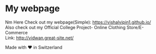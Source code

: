 # My webpage
Nm Here
Check out my webpage(Simple): https://vishalvipin1.github.io/ <br>
Also check out my Official College Project- Online Clothing Store/E-Commerce <br>
Link: http://vidwan.great-site.net/
<!-- Example #1 - no styling -->
Made with ❤ in Switzerland

